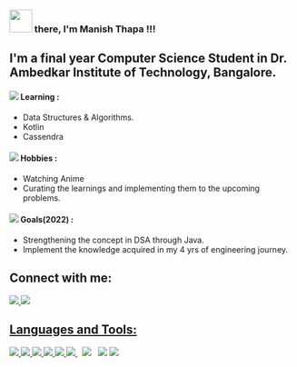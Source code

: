 
### <img src="https://raw.githubusercontent.com/MartinHeinz/MartinHeinz/master/wave.gif" width="40px"> there, I'm Manish Thapa !!!
## I'm a final year Computer Science Student in Dr. Ambedkar Institute of Technology, Bangalore.

####  <img src="https://img.icons8.com/color/20/4a90e2/learning.png"/> Learning :
  - Data Structures & Algorithms.
  - Kotlin 
  - Cassendra

#### <img src="https://img.icons8.com/fluency/20/4a90e2/drawing.png"/> Hobbies :
- Watching Anime
- Curating the learnings and implementing them to the upcoming problems.

#### <img src="https://img.icons8.com/color/20/4a90e2/goal--v1.png"/> Goals(2022) :
- Strengthening the concept in DSA through Java.
- Implement the knowledge acquired in my 4 yrs of engineering journey.


## Connect with me:
<p align="left">

<a href = "https://www.linkedin.com/in/manish-thapa-0705aa1a3/"><img src="https://img.icons8.com/dusk/50/000000/linkedin.png"/>
<a href = "mailto:iammanish041@gmail.com"><img src="https://img.icons8.com/dusk/50/000000/gmail.png"/>

</p>

## Languages and Tools:

<p align="left"> 
    <a href="https://docs.python.org/3/" target="_blank"> <img src="https://img.icons8.com/dusk/50/000000/python.png"/> </a>
    <a href="https://developer.mozilla.org/en-US/docs/Web/JavaScript" target="_blank"> <img src="https://img.icons8.com/dusk/50/000000/javascript-logo.png"/>
    <a href="https://developer.mozilla.org/en-US/docs/Web/HTML" target="_blank"> <img src="https://img.icons8.com/dusk/50/000000/html-5.png"/> </a> 
    <a href="https://developer.mozilla.org/en-US/docs/Web/CSS" target="_blank"> <img src="https://img.icons8.com/dusk/50/000000/css3.png"/> </a> 
    <a href="https://getbootstrap.com/docs/4.1/getting-started/introduction/" target="_blank"> <img src="https://img.icons8.com/color/50/000000/bootstrap.png"/> </a> 
    <a style="padding-right:8px;" href="https://nodejs.org/en/docs/" target="_blank"> <img src="https://img.icons8.com/color/50/000000/nodejs.png"/> </a> 
    <a style="padding-right:8px;" href="https://docs.mongodb.com/" target="_blank"> <img src="https://img.icons8.com/color/50/000000/mongodb.png"/></a>
    <a href="https://atom.io/docs" target="_blank"> <img src="https://img.icons8.com/ios-filled/50/4a90e2/atom-editor.png"/></a>
    <a href="https://git-scm.com/" target="_blank"> <img src="https://img.icons8.com/ios-filled/50/fa314a/git.png"/> </a> 
    
</p>



